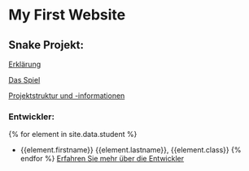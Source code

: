# My First Website

## Snake Projekt:

[Erklärung](startmenue.md)

[Das Spiel](ui.md)

[Projektstruktur und -informationen](project.md)

### Entwickler:
{% for element in site.data.student %}
- {{element.firstname}} {{element.lastname}}, {{element.class}}
{% endfor %}
[Erfahren Sie mehr über die Entwickler](about_us.md)
